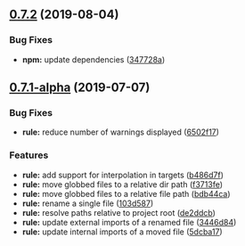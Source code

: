 ## [0.7.2](https://github.com/JamieMason/eslint-plugin-move-files/compare/0.7.1-alpha...0.7.2) (2019-08-04)


### Bug Fixes

* **npm:** update dependencies ([347728a](https://github.com/JamieMason/eslint-plugin-move-files/commit/347728a))



## [0.7.1-alpha](https://github.com/JamieMason/eslint-plugin-move-files/compare/103d587...0.7.1-alpha) (2019-07-07)


### Bug Fixes

* **rule:** reduce number of warnings displayed ([6502f17](https://github.com/JamieMason/eslint-plugin-move-files/commit/6502f17))


### Features

* **rule:** add support for interpolation in targets ([b486d7f](https://github.com/JamieMason/eslint-plugin-move-files/commit/b486d7f))
* **rule:** move globbed files to a relative dir path ([f3713fe](https://github.com/JamieMason/eslint-plugin-move-files/commit/f3713fe))
* **rule:** move globbed files to a relative file path ([bdb44ca](https://github.com/JamieMason/eslint-plugin-move-files/commit/bdb44ca))
* **rule:** rename a single file ([103d587](https://github.com/JamieMason/eslint-plugin-move-files/commit/103d587))
* **rule:** resolve paths relative to project root ([de2ddcb](https://github.com/JamieMason/eslint-plugin-move-files/commit/de2ddcb))
* **rule:** update external imports of a renamed file ([3446d84](https://github.com/JamieMason/eslint-plugin-move-files/commit/3446d84))
* **rule:** update internal imports of a moved file ([5dcba17](https://github.com/JamieMason/eslint-plugin-move-files/commit/5dcba17))



